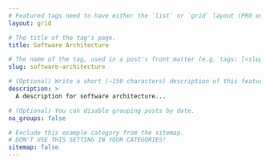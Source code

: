 ```yaml
---
# Featured tags need to have either the `list` or `grid` layout (PRO only).
layout: grid

# The title of the tag's page.
title: Software Architecture

# The name of the tag, used in a post's front matter (e.g. tags: [<slug>]).
slug: software-architecture

# (Optional) Write a short (~150 characters) description of this featured tag.
description: >
  A description for software architecture...

# (Optional) You can disable grouping posts by date.
no_groups: false

# Exclude this example category from the sitemap.
# DON'T USE THIS SETTING IN YOUR CATEGORIES!
sitemap: false
---
```


